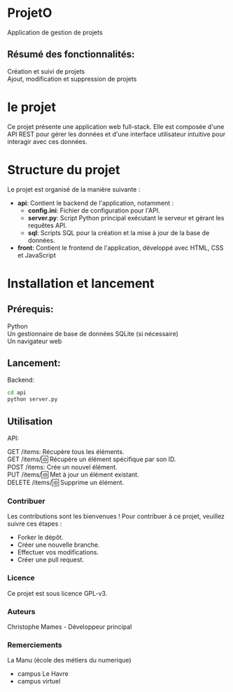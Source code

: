 # ProjetO
Application de gestion de projets

## Résumé des fonctionnalités:

Création et suivi de projets  
Ajout, modification et suppression de projets

# le projet
Ce projet présente une application web full-stack. Elle est composée d'une API REST pour gérer les données et d'une interface utilisateur intuitive pour interagir avec ces données.

# Structure du projet
Le projet est organisé de la manière suivante :
- **api**: Contient le backend de l'application, notamment :
  - **config.ini**: Fichier de configuration pour l'API.
  - **server.py**: Script Python principal exécutant le serveur et gérant les requêtes API.
  - **sql**: Scripts SQL pour la création et la mise à jour de la base de données.
- **front**: Contient le frontend de l'application, développé avec HTML, CSS et JavaScript

# Installation et lancement
## Prérequis:

Python  
Un gestionnaire de base de données SQLite (si nécessaire)  
Un navigateur web  

## Lancement:

Backend:
```Bash
cd api
python server.py
```
## Utilisation
API:

GET /items: Récupère tous les éléments.  
GET /items/:id: Récupère un élément spécifique par son ID.  
POST /items: Crée un nouvel élément.  
PUT /items/:id: Met à jour un élément existant.  
DELETE /items/:id: Supprime un élément.  

### Contribuer  
Les contributions sont les bienvenues ! Pour contribuer à ce projet, veuillez suivre ces étapes :

- Forker le dépôt.
- Créer une nouvelle branche.
- Effectuer vos modifications.
- Créer une pull request.
### Licence
Ce projet est sous licence GPL-v3.

### Auteurs
Christophe Mames - Développeur principal
### Remerciements
La Manu (école des métiers du numerique) 
- campus Le Havre
- campus virtuel


